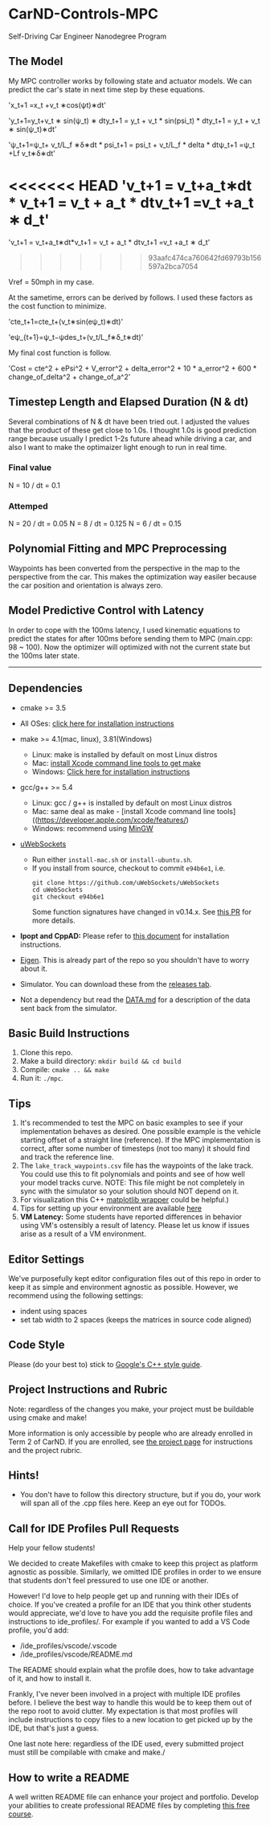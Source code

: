 # CarND-Controls-MPC
Self-Driving Car Engineer Nanodegree Program


## The Model

My MPC controller works by following state and actuator models.
We can predict the car's state in next time step by these equations.


'x_t+1 =x_t +v_t ∗cos(ψt)∗dt'

'y_t+1=y_t+v_t ∗ sin(ψ_t) ∗ dty_t+1 = y_t + v_t * sin(psi_t) * dty_t+1 = y_t + v_t ∗ sin(ψ_t)∗dt'

'ψ_t+1=ψ_t+ v_t/L_f ∗δ∗dt * psi_t+1 = psi_t + v_t/L_f * delta * dtψ_t+1 =ψ_t +Lf v_t∗δ∗dt'

<<<<<<< HEAD
'v_t+1 = v_t+a_t∗dt * v_t+1 = v_t + a_t * dtv_t+1 =v_t +a_t ∗ d_t'
=======
'v_t+1 = v_t+a_t∗dt*v_t+1 = v_t + a_t * dtv_t+1 =v_t +a_t ∗ d_t'
>>>>>>> 93aafc474ca760642fd69793b156597a2bca7054

Vref = 50mph in my case.


At the sametime, errors can be derived by follows. I used these factors as the cost function to minimize.


'cte_t+1=cte_t+(v_t∗sin(eψ_t)∗dt)'

'eψ_{t+1}=ψ_t−ψdes_t+(v_t/L_f∗δ_t∗dt)'



My final cost function is follow.

'Cost = cte^2 + ePsi^2 + V_error^2 + delta_error^2 + 10 * a_error^2 + 600 * change_of_delta^2 + change_of_a^2'


## Timestep Length and Elapsed Duration (N & dt)
  
Several combinations of N & dt have been tried out. I adjusted the values that the product of these get close to 1.0s.
I thought 1.0s is good prediction range because usually I predict 1-2s future ahead while driving a car, and also I want to make the optimaizer light enough to run in real time.

### Final value
N = 10 / dt = 0.1

### Attemped
N = 20 / dt = 0.05
N = 8 / dt = 0.125
N = 6 / dt = 0.15

## Polynomial Fitting and MPC Preprocessing

Waypoints has been converted from the perspective in the map to the perspective from the car. This makes the optimization way easiler because the car position and orientation is always zero.


## Model Predictive Control with Latency
  
In order to cope with the 100ms latency, I used kinematic equations to predict the states for after 100ms before sending them to MPC (main.cpp: 98 ~ 100). Now the optimizer will optimized with not the current state but the 100ms later state.


---

## Dependencies

* cmake >= 3.5
 * All OSes: [click here for installation instructions](https://cmake.org/install/)
* make >= 4.1(mac, linux), 3.81(Windows)
  * Linux: make is installed by default on most Linux distros
  * Mac: [install Xcode command line tools to get make](https://developer.apple.com/xcode/features/)
  * Windows: [Click here for installation instructions](http://gnuwin32.sourceforge.net/packages/make.htm)
* gcc/g++ >= 5.4
  * Linux: gcc / g++ is installed by default on most Linux distros
  * Mac: same deal as make - [install Xcode command line tools]((https://developer.apple.com/xcode/features/)
  * Windows: recommend using [MinGW](http://www.mingw.org/)
* [uWebSockets](https://github.com/uWebSockets/uWebSockets)
  * Run either `install-mac.sh` or `install-ubuntu.sh`.
  * If you install from source, checkout to commit `e94b6e1`, i.e.
    ```
    git clone https://github.com/uWebSockets/uWebSockets
    cd uWebSockets
    git checkout e94b6e1
    ```
    Some function signatures have changed in v0.14.x. See [this PR](https://github.com/udacity/CarND-MPC-Project/pull/3) for more details.

* **Ipopt and CppAD:** Please refer to [this document](https://github.com/udacity/CarND-MPC-Project/blob/master/install_Ipopt_CppAD.md) for installation instructions.
* [Eigen](http://eigen.tuxfamily.org/index.php?title=Main_Page). This is already part of the repo so you shouldn't have to worry about it.
* Simulator. You can download these from the [releases tab](https://github.com/udacity/self-driving-car-sim/releases).
* Not a dependency but read the [DATA.md](./DATA.md) for a description of the data sent back from the simulator.


## Basic Build Instructions

1. Clone this repo.
2. Make a build directory: `mkdir build && cd build`
3. Compile: `cmake .. && make`
4. Run it: `./mpc`.

## Tips

1. It's recommended to test the MPC on basic examples to see if your implementation behaves as desired. One possible example
is the vehicle starting offset of a straight line (reference). If the MPC implementation is correct, after some number of timesteps
(not too many) it should find and track the reference line.
2. The `lake_track_waypoints.csv` file has the waypoints of the lake track. You could use this to fit polynomials and points and see of how well your model tracks curve. NOTE: This file might be not completely in sync with the simulator so your solution should NOT depend on it.
3. For visualization this C++ [matplotlib wrapper](https://github.com/lava/matplotlib-cpp) could be helpful.)
4.  Tips for setting up your environment are available [here](https://classroom.udacity.com/nanodegrees/nd013/parts/40f38239-66b6-46ec-ae68-03afd8a601c8/modules/0949fca6-b379-42af-a919-ee50aa304e6a/lessons/f758c44c-5e40-4e01-93b5-1a82aa4e044f/concepts/23d376c7-0195-4276-bdf0-e02f1f3c665d)
5. **VM Latency:** Some students have reported differences in behavior using VM's ostensibly a result of latency.  Please let us know if issues arise as a result of a VM environment.

## Editor Settings

We've purposefully kept editor configuration files out of this repo in order to
keep it as simple and environment agnostic as possible. However, we recommend
using the following settings:

* indent using spaces
* set tab width to 2 spaces (keeps the matrices in source code aligned)

## Code Style

Please (do your best to) stick to [Google's C++ style guide](https://google.github.io/styleguide/cppguide.html).

## Project Instructions and Rubric

Note: regardless of the changes you make, your project must be buildable using
cmake and make!

More information is only accessible by people who are already enrolled in Term 2
of CarND. If you are enrolled, see [the project page](https://classroom.udacity.com/nanodegrees/nd013/parts/40f38239-66b6-46ec-ae68-03afd8a601c8/modules/f1820894-8322-4bb3-81aa-b26b3c6dcbaf/lessons/b1ff3be0-c904-438e-aad3-2b5379f0e0c3/concepts/1a2255a0-e23c-44cf-8d41-39b8a3c8264a)
for instructions and the project rubric.

## Hints!

* You don't have to follow this directory structure, but if you do, your work
  will span all of the .cpp files here. Keep an eye out for TODOs.

## Call for IDE Profiles Pull Requests

Help your fellow students!

We decided to create Makefiles with cmake to keep this project as platform
agnostic as possible. Similarly, we omitted IDE profiles in order to we ensure
that students don't feel pressured to use one IDE or another.

However! I'd love to help people get up and running with their IDEs of choice.
If you've created a profile for an IDE that you think other students would
appreciate, we'd love to have you add the requisite profile files and
instructions to ide_profiles/. For example if you wanted to add a VS Code
profile, you'd add:

* /ide_profiles/vscode/.vscode
* /ide_profiles/vscode/README.md

The README should explain what the profile does, how to take advantage of it,
and how to install it.

Frankly, I've never been involved in a project with multiple IDE profiles
before. I believe the best way to handle this would be to keep them out of the
repo root to avoid clutter. My expectation is that most profiles will include
instructions to copy files to a new location to get picked up by the IDE, but
that's just a guess.

One last note here: regardless of the IDE used, every submitted project must
still be compilable with cmake and make./

## How to write a README
A well written README file can enhance your project and portfolio.  Develop your abilities to create professional README files by completing [this free course](https://www.udacity.com/course/writing-readmes--ud777).
